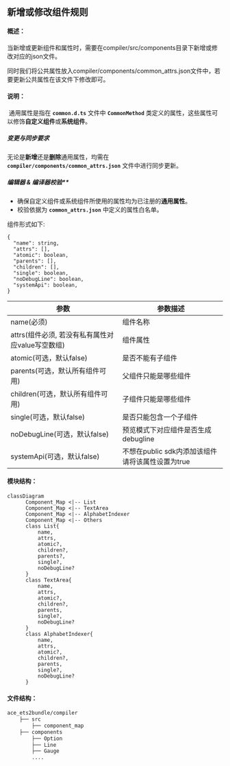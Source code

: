 ## 新增或修改组件规则

#### 概述：

当新增或更新组件和属性时，需要在compiler/src/components目录下新增或修改对应的json文件。

同时我们将公共属性放入compiler/components/common_attrs.json文件中，若要更新公共属性在该文件下修改即可。 

#### **说明：**

​	通用属性是指在 **`common.d.ts`** 文件中 **`CommonMethod`** 类定义的属性，这些属性可以修饰**自定义组件**或**系统组件**。

##### **变更与同步要求**

无论是**新增**还是**删除**通用属性，均需在 **`compiler/components/common_attrs.json`** 文件中进行同步更新。

##### 编辑器 & 编译器校验**

- 确保自定义组件或系统组件所使用的属性均为已注册的**通用属性**。
- 校验依据为 **`common_attrs.json`** 中定义的属性白名单。

组件形式如下:

```gn
{
  "name": string,
  "attrs": [],
  "atomic": boolean,
  "parents": [],
  "children": [],
  "single": boolean,
  "noDebugLine": boolean,
  "systemApi": boolean,
}
```

| 参数                                             | 参数描述                            |
| ------------------------------------------------ | ----------------------------------- |
| name(必须)                                       | 组件名称                            |
| attrs(组件必须, 若没有私有属性对应value写空数组) | 组件属性                            |
| atomic(可选，默认false)                          | 是否不能有子组件                    |
| parents(可选，默认所有组件可用)                  | 父组件只能是哪些组件                |
| children(可选，默认所有组件可用)                 | 子组件只能是哪些组件                |
| single(可选，默认false)                          | 是否只能包含一个子组件              |
| noDebugLine(可选，默认false)                     | 预览模式下对应组件是否生成debugline |
| systemApi(可选，默认false)                     | 不想在public sdk内添加该组件请将该属性设置为true |

#### 模块结构：

```mermaid
classDiagram
      Component_Map <|-- List
      Component_Map <|-- TextArea
      Component_Map <|-- AlphabetIndexer
      Component_Map <|-- Others
      class List{
          name,
  		  attrs,
  	      atomic?,
  	      children?,
  	      parents?,
  	      single?,
  	      noDebugLine?
      }
      class TextArea{
          name,
  	      attrs,
  	      atomic?,
  	      children?,
  	      parents,
  	      single?,
  	      noDebugLine?
      }
      class AlphabetIndexer{
          name,
  		  attrs,
  		  atomic?,
  		  children?,
  		  parents,
  	      single?,
  	      noDebugLine?
      }

```

#### 文件结构：

```bash
ace_ets2bundle/compiler
	├── src
   		├── component_map
	├── components
   		├── Option
   		├── Line
		├── Gauge
   		....
```
